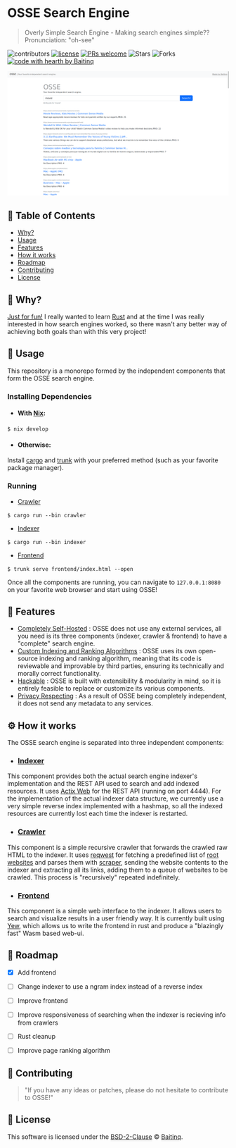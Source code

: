# OSSE Search Engine

> Overly Simple Search Engine - Making search engines simple?? \
> Pronunciation: "oh-see"

![contributors](https://img.shields.io/github/contributors/baitinq/OSSE.svg)  [![license](https://img.shields.io/github/license/baitinq/OSSE.svg)](https://github.com/Baitinq/OSSE/blob/master/LICENSE)  [![PRs welcome](https://img.shields.io/badge/PRs-welcome-ff69b4.svg)](https://github.com/baitinq/OSSE/issues?q=is%3Aissue+is%3Aopen+label%3A%22help+wanted%22)  ![Stars](https://img.shields.io/github/stars/baitinq/OSSE.svg)  ![Forks](https://img.shields.io/github/forks/baitinq/OSSE.svg)  [![code with hearth by Baitinq](https://img.shields.io/badge/%3C%2F%3E%20with%20%E2%99%A5%20by-Baitinq-ff1414.svg)](https://github.com/Baitinq)

<img src="https://raw.githubusercontent.com/Baitinq/OSSE/master/docs/frontend.png" />


## 🚩 Table of Contents

- [Why?](#-why)
- [Usage](#-usage)
- [Features](#-features)
- [How it works](#-how-it-works)
- [Roadmap](#-roadmap)
- [Contributing](#-contributing)
- [License](#-license)

## 🐂 Why?

[Just for fun!](https://justforfunnoreally.dev) I really wanted to learn [Rust](https://rust-lang.org) and at the time I was really interested in how search engines worked, so there wasn't any better way of achieving both goals than with this very project!

## 🤖 Usage

This repository is a monorepo formed by the independent components that form the OSSE search engine.

### Installing Dependencies

* #### With [Nix](https://nixos.org/):

```
$ nix develop
```

* #### Otherwise:

Install [cargo](https://doc.rust-lang.org/cargo/) and [trunk](https://trunkrs.dev) with your preferred method (such as your favorite package manager).

### Running

* [Crawler](https://github.com/Baitinq/OSSE/tree/master/crawler)
```
$ cargo run --bin crawler
```

* [Indexer](https://github.com/Baitinq/OSSE/tree/master/indexer)

```
$ cargo run --bin indexer
```

* [Frontend](https://github.com/Baitinq/OSSE/tree/master/frontend)
```
$ trunk serve frontend/index.html --open
```

Once all the components are running, you can navigate to ```127.0.0.1:8080``` on your favorite web browser and start using OSSE!

## 🎨 Features

* [Completely Self-Hosted](https://en.wikipedia.org/wiki/Self-hosting_(web_services)) : OSSE does not use any external services, all you need is its three components (indexer, crawler & frontend) to have a "complete" search engine.
* [Custom Indexing and Ranking Algorithms](https://github.com/Baitinq/OSSE/tree/master/indexer) : OSSE uses its own open-source indexing and ranking algorithm, meaning that its code is reviewable and improvable by third parties, ensuring its technically and morally correct functionality.
* [Hackable]() : OSSE is built with extensibility & modularity in mind, so it is entirely feasible to replace or customize its various components.
* [Privacy Respecting]() : As a result of OSSE being completely independent, it does not send any metadata to any services.


## ⚙️  How it works

The OSSE search engine is separated into three independent components:

* ### [Indexer](https://github.com/Baitinq/OSSE/tree/master/indexer)
This component provides both the actual search engine indexer's implementation and the REST API used to search and add indexed resources. It uses [Actix Web](https://actix.rs) for the REST API (running on port 4444). For the implementation of the actual indexer data structure, we currently use a very simple reverse index implemented with a hashmap, so all the indexed resources are currently lost each time the indexer is restarted.

* ### [Crawler](https://github.com/Baitinq/OSSE/tree/master/crawler)
This component is a simple recursive crawler that forwards the crawled raw HTML to the indexer. It uses [reqwest](https://docs.rs/reqwest/latest/reqwest) for fetching a predefined list of [root websites](https://github.com/Baitinq/OSSE/blob/master/crawler/top-1000-websites.txt) and parses them with [scraper](https://docs.rs/scraper/latest/scraper), sending the website contents to the indexer and extracting all its links, adding them to a queue of websites to be crawled. This process is "recursively" repeated indefinitely.

* ### [Frontend](https://github.com/Baitinq/OSSE/tree/master/frontend)
This component is a simple web interface to the indexer. It allows users to search and visualize results in a user friendly way. It is currently built using [Yew](https://yew.rs), which allows us to write the frontend in rust and produce a "blazingly fast" Wasm based web-ui.

## 🐾 Roadmap

- [x] Add frontend
- [ ] Change indexer to use a ngram index instead of a reverse index
- [ ] Improve frontend
- [ ] Improve responsiveness of searching when the indexer is recieving info from crawlers
- [ ] Rust cleanup
- [ ] Improve page ranking algorithm


## 💬 Contributing

> "If you have any ideas or patches, please do not hesitate to contribute to OSSE!"

## 📜 License

This software is licensed under the [BSD-2-Clause](https://github.com/baitinq/OSSE/blob/master/LICENSE) © [Baitinq](https://github.com/Baitinq).

